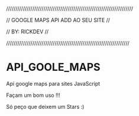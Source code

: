 ////////////////////////////////////////////////////////////////////

//                GOOGLE MAPS API ADD AO SEU SITE             //

//                        BY: RICKDEV                        //

//////////////////////////////////////////////////////////////////



# API_GOOLE_MAPS
Api google maps para sites JavaScript

Façam um bom uso !!!

Só peço que deixem um Stars  :)

